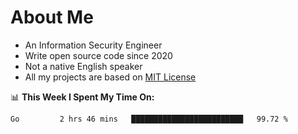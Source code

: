 # About Me

- An Information Security Engineer
- Write open source code since 2020
- Not a native English speaker
- All my projects are based on [MIT License](https://opensource.org/licenses/MIT)

📊 **This Week I Spent My Time On:**
<!--START_SECTION:waka-->
```text
Go         2 hrs 46 mins   █████████████████████████   99.72 % 
```
<!--END_SECTION:waka-->

